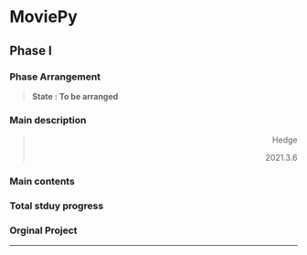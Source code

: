 # MoviePy

##  Phase I 

### Phase Arrangement

> **State : To be arranged**



### Main description

> 
>
> <p align="right">Hedge</p>
>
> <p align="right">2021.3.6</p>



### Main contents

> 





### Total stduy progress

> 



### Orginal Project

> 

------


